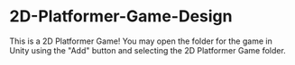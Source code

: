 # 2D-Platformer-Game-Design
This is a 2D Platformer Game!
You may open the folder for the game in Unity using the "Add" button and selecting the 2D Platformer Game folder.
